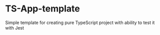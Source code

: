 # TS-App-template
Simple template for creating pure TypeScript project with ability to test it with Jest
